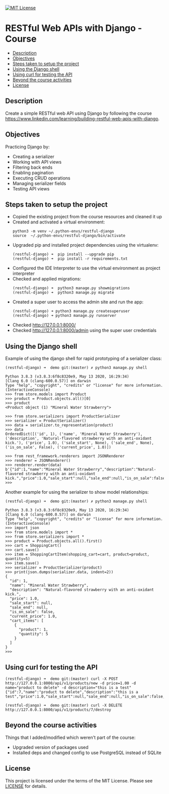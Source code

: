 [![MIT License](https://img.shields.io/badge/License-MIT-green.svg)](LICENSE.md)

# RESTful Web APIs with Django - Course

* [Description](#description)
* [Objectives](#objectives)
* [Steps taken to setup the project](#steps-taken-to-setup-the-project)
* [Using the Django shell](#using-the-django-shell)
* [Using curl for testing the API](#using-curl-for-testing-the-api)
* [Beyond the course activities](#beyond-the-course-activities)
* [License](#license)

## Description
Create a simple RESTful web API using Django by following the course https://www.linkedin.com/learning/building-restful-web-apis-with-django.

## Objectives
Practicing Django by:

- Creating a serializer
- Working with API views
- Filtering back ends
- Enabling pagination
- Executing CRUD operations
- Managing serializer fields
- Testing API views

## Steps taken to setup the project
- Copied the existing project from the course resources and cleaned it up
- Created and activated a virtual environment:
    ```
    python3 -m venv ~/.python-envs/restful-django  
    source  ~/.python-envs/restful-django/bin/activate 
    ```
- Upgraded pip and installed project dependencies using the virtualenv:
    ```
    (restful-django) ➜  pip install --upgrade pip   
    (restful-django) ➜  pip install -r requirements.txt 

    ```
- Configured the IDE Interpreter to use the virtual environment as project interpreter
- Checked and applied migrations:
  ```
  (restful-django) ➜  python3 manage.py showmigrations
  (restful-django) ➜  python3 manage.py migrate
  ```
- Created a super user to access the admin site and run the app:
   ```
   (restful-django) ➜ python3 manage.py createsuperuser
   (restful-django) ➜ python3 manage.py runserver
   ```
- Checked http://127.0.0.1:8000/
- Checked http://127.0.0.1:8000/admin using the super user credentials

## Using the Django shell
Example of using the django shell for rapid prototyping of a serializer class:
   
    (restful-django) ➜  demo git:(master) ✗ python3 manage.py shell
    
    Python 3.8.3 (v3.8.3:6f8c8320e9, May 13 2020, 16:29:34) 
    [Clang 6.0 (clang-600.0.57)] on darwin
    Type "help", "copyright", "credits" or "license" for more information.
    (InteractiveConsole)
    >>> from store.models import Product
    >>> product = Product.objects.all()[0]
    >>> product
    <Product object (1) "Mineral Water Strawberry">
    
    >>> from store.serializers import ProductSerializer
    >>> serializer = ProductSerializer()
    >>> data = serializer.to_representation(product)
    >>> data
    OrderedDict([('id', 1), ('name', 'Mineral Water Strawberry'), ('description', 'Natural-flavored strawberry with an anti-oxidant kick.'), ('price', 1.0), ('sale_start', None), ('sale_end', None), ('is_on_sale', False), ('current_price', 1.0)])
    
    >>> from rest_framework.renderers import JSONRenderer
    >>> renderer = JSONRenderer()
    >>> renderer.render(data)
    b'{"id":1,"name":"Mineral Water Strawberry","description":"Natural-flavored strawberry with an anti-oxidant kick.","price":1.0,"sale_start":null,"sale_end":null,"is_on_sale":false,"current_price":1.0}'
    >>> 
 
Another example for using the serializer to show model relationships:
    
    (restful-django) ➜  demo git:(master) ✗ python3 manage.py shell
    
    Python 3.8.3 (v3.8.3:6f8c8320e9, May 13 2020, 16:29:34) 
    [Clang 6.0 (clang-600.0.57)] on darwin
    Type "help", "copyright", "credits" or "license" for more information.
    (InteractiveConsole)
    >>> import json
    >>> from store.models import *
    >>> from store.serializers import *
    >>> product = Product.objects.all().first()
    >>> cart = ShoppingCart()
    >>> cart.save()
    >>> item = ShoppingCartItem(shopping_cart=cart, product=product, quantity=5)
    >>> item.save()
    >>> serializer = ProductSerializer(product)
    >>> print(json.dumps(serializer.data, indent=2))
    {
      "id": 1,
      "name": "Mineral Water Strawberry",
      "description": "Natural-flavored strawberry with an anti-oxidant kick.",
      "price": 1.0,
      "sale_start": null,
      "sale_end": null,
      "is_on_sale": false,
      "current_price": 1.0,
      "cart_items": [
        {
          "product": 1,
          "quantity": 5
        }
      ]
    }
    >>> 
    
## Using curl for testing the API
    (restful-django) ➜  demo git:(master) curl -X POST http://127.0.0.1:8000/api/v1/products/new -d price=1.00 -d name="product to delete" -d description="this is a test"
    {"id":7,"name":"product to delete","description":"this is a test","price":1.0,"sale_start":null,"sale_end":null,"is_on_sale":false,"current_price":1.0}%                                             
    
    (restful-django) ➜  demo git:(master) curl -X DELETE http://127.0.0.1:8000/api/v1/products/7/destroy


## Beyond the course activities
Things that I added/modified which weren't part of the course:

- Upgraded version of packages used
- Installed deps and changed config to use PostgreSQL instead of SQLite
  
## License
This project is licensed under the terms of the MIT License.
Please see [LICENSE](LICENSE.md) for details.
